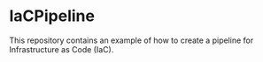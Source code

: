 # IaCPipeline

This repository contains an example of how to create a pipeline for Infrastructure as Code (IaC).
